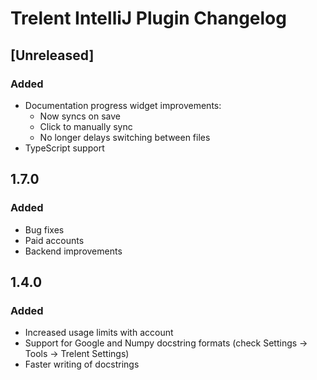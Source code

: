 # Trelent IntelliJ Plugin Changelog

## [Unreleased]
### Added
- Documentation progress widget improvements:
  - Now syncs on save
  - Click to manually sync
  - No longer delays switching between files
- TypeScript support

## 1.7.0
### Added
- Bug fixes
- Paid accounts
- Backend improvements

## 1.4.0
### Added
- Increased usage limits with account
- Support for Google and Numpy docstring formats (check Settings -> Tools -> Trelent Settings)
- Faster writing of docstrings
